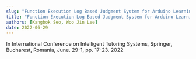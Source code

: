 ```yaml
---
slug: "Function Execution Log Based Judgment System for Arduino Learning Practice"
title: "Function Execution Log Based Judgment System for Arduino Learning Practice"
authors: [Kangbok Seo, Woo Jin Lee]
date: 2022-06-29
---
```


In International Conference on Intelligent Tutoring Systems, Springer, Bucharest, Romania, June. 29-1, pp. 17-23. 2022

